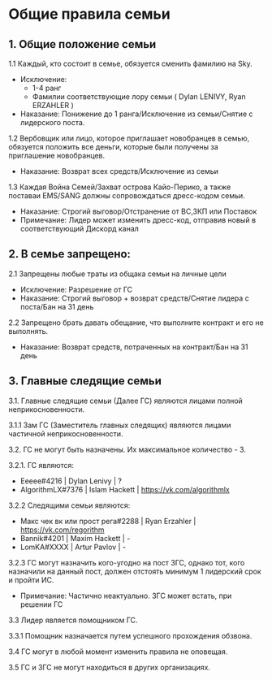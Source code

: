 # Общие правила семьи

## 1. Общие положение семьи
1.1 Каждый, кто состоит в семье, обязуется сменить фамилию на Sky. 
   + Исключение:
     + 1-4 ранг
     + Фамилии соответствующие лору семьи ( Dylan LENIVY, Ryan ERZAHLER )
   + Наказание: Понижение до 1 ранга/Исключение из семьи/Снятие с лидерского поста.

1.2 Вербовщик или лицо, которое приглашает новобранцев в семью, обязуется положить все деньги, которые были получены за приглашение новобранцев.
   + Наказание: Возврат всех средств/Исключение из семьи

1.3 Каждая Война Семей/Захват острова Кайо-Перико, а также поставаи EMS/SANG должны сопровождаться дресс-кодом семьи.
   + Наказание: Строгий выговор/Отстранение от ВС,ЗКП или Поставок
   + Примечание: Лидер может изменить дресс-код, отправив новый в соответствующий Дискорд канал

## 2. В семье запрещено: 
2.1 Запрещены любые траты из общака семьи на личные цели
   + Исключение: Разрешение от ГС
   + Наказание: Строгий выговор +  возврат средств/Снятие лидера с поста/Бан на 31 день

2.2 Запрещено брать давать обещание, что выполните контракт и его не выполнять.
   + Наказание: Возврат средств, потраченных на контракт/Бан на 31 день

## 3. Главные следящие семьи 
3.1. Главные следящие семьи (Далее ГС) являются лицами полной неприкосновенности.

3.1.1 Зам ГС (Заместитель главных следящих) являются лицами частичной неприкосновенности.

3.2. ГС не могут быть назначены. Их максимальное количество - 3.

3.2.1. ГС являются: 
   + Eeeee#4216 | Dylan Lenivy | ?
   + AlgorithmLX#7376 | Islam Hackett | https://vk.com/algorithmlx
   

3.2.2 Следящими семьи являются:
   + Макс чек вк или прост рега#2288 | Ryan Erzahler  | https://vk.com/regorithm
   + Bannik#4201 | Maxim Hackett | -
   + LomKA#XXXX | Artur Pavlov | -

3.2.3 ГС могут назначить кого-угодно на пост ЗГС, однако тот, кого назначили на данный пост, должен отстоять минимум 1 лидерский срок и пройти ИС.
   + Примечание: Частично неактуально. ЗГС может встать, при решении ГС

3.3 Лидер является помощником ГС.

3.3.1 Помощник назначается путем успешного прохождения обзвона.

3.4 ГС могут в любой момент изменить правила не оповещая.

3.5 ГС и ЗГС не могут находиться в других организациях.
